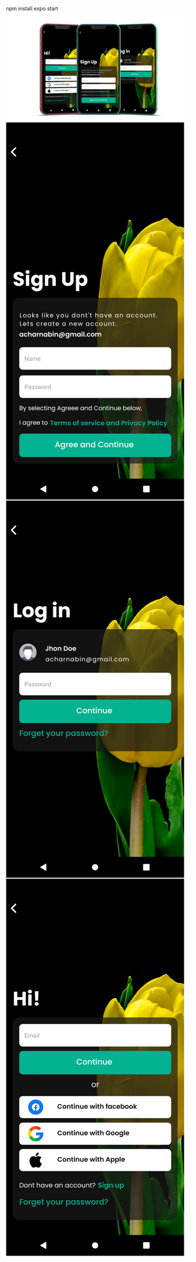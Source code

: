 
npm install
expo start


![Screenshot](4.png)
![Screenshot](2.png)
![Screenshot](3.png)
![Screenshot](1.png)